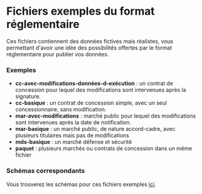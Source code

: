 # Fichiers exemples du format réglementaire

Ces fichiers contiennent des données fictives mais réalistes, vous permettant d'avoir une idée des possibilités offertes par le format réglementaire pour publier vos données.

### Exemples

- **cc-avec-modifications-données-d-exécution** : un contrat de concession pour lequel des modifications sont intervenues après la signature.
- **cc-basique** : un contrat de concession simple, avec un seul concessionnaire, sans modification.
- **mar-avec-modifications** : marché public pour lequel des modifications sont intervenues après la date de notification.
- **mar-basique** : un marché public, de nature accord-cadre, avec plusieurs titulaires mais pas de modifications
- **mds-basique** : un marché défense et sécurité
- **paquet** : plusieurs marchés ou contrats de concession dans un même fichier

### Schémas correspondants

Vous trouverez les schémas pour ces fichiers exemples [ici](../../schémas/json/).
